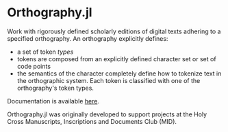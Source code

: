 # Orthography.jl

Work with rigorously defined scholarly editions of digital texts adhering to a specified orthography.  An orthography explicitly defines:

- a set of token *types*
- tokens are composed from an explicitly defined character set or set of code points
- the semantics of the character completely define how to tokenize text in the orthographic system. Each token is classified with one of the orthography's token types.

Documentation is available [here](https://neelsmith.github.io/PolytonicGreek.jl/stable/).


Orthography.jl was originally developed to support projects at the Holy Cross Manuscripts, Inscriptions and Documents Club (MID).